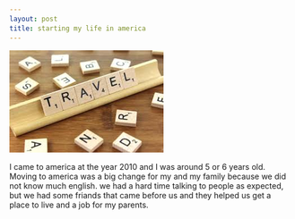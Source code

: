 ```yaml
---
layout: post
title: starting my life in america
---
```


![travel](/images/travel.jpeg)

I came to america at the year 2010 and I was around 5 or 6 years old. Moving to america was a big change for my and my family because we did not know much english. we had a hard time talking to people as expected, but we had some friands that came before us and they helped us get a place to live and a job for my parents.
